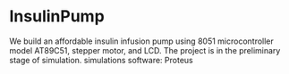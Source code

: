 # InsulinPump
We build an affordable insulin infusion pump using 8051 microcontroller model AT89C51, stepper motor, and LCD. The project is in the preliminary stage of simulation. simulations software: Proteus
